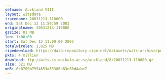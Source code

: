 ```yaml
---
setname: Auckland VIII
layout: witsdata
tracename: 20031213-110000
end: Sat Dec 13 11:59:59 2003
originalname: 20031213-110000
gzsize: 81 MB
len: 1:00:00
start: Sat Dec 13 11:00:00 2003
totalwirelen: 1,825 MB
ripedownload: https://data-repository.ripe.net/datasets/wits-archive/pma/long/auck/8//20031213-110000.gz
pkts: 4 million
download: ftp://wits.cs.waikato.ac.nz/auckland/8/20031213-110000.gz
size: 321 MB
md5: 0c0700b7954653a53386b83e60d4abe7
---
```

